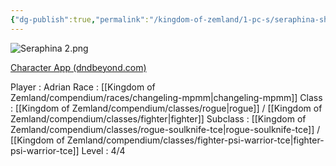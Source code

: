 ```yaml
---
{"dg-publish":true,"permalink":"/kingdom-of-zemland/1-pc-s/seraphina-shadowbloom/"}
---
```



![Seraphina 2.png](/img/user/Kingdom%20of%20Zemland/z_Attachments/Seraphina%202.png)

[Character App (dndbeyond.com)](https://www.dndbeyond.com/characters/117566050)

Player : Adrian
Race : [[Kingdom of Zemland/compendium/races/changeling-mpmm\|changeling-mpmm]] 
Class : [[Kingdom of Zemland/compendium/classes/rogue\|rogue]] / [[Kingdom of Zemland/compendium/classes/fighter\|fighter]] 
Subclass : [[Kingdom of Zemland/compendium/classes/rogue-soulknife-tce\|rogue-soulknife-tce]] / [[Kingdom of Zemland/compendium/classes/fighter-psi-warrior-tce\|fighter-psi-warrior-tce]]
Level : 4/4
